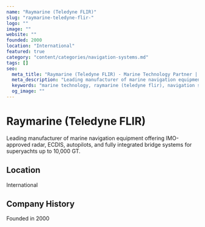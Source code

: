 ```yaml
---
name: "Raymarine (Teledyne FLIR)"
slug: "raymarine-teledyne-flir-"
logo: ""
image: ""
website: ""
founded: 2000
location: "International"
featured: true
category: "content/categories/navigation-systems.md"
tags: []
seo:
  meta_title: "Raymarine (Teledyne FLIR) - Marine Technology Partner | Paul Thames"
  meta_description: "Leading manufacturer of marine navigation equipment offering IMO-approved radar, ECDIS, autopilots, and fully integrated bridge systems for superyacht"
  keywords: "marine technology, raymarine (teledyne flir), navigation systems"
  og_image: ""
---
```


# Raymarine (Teledyne FLIR)

Leading manufacturer of marine navigation equipment offering IMO-approved radar, ECDIS, autopilots, and fully integrated bridge systems for superyachts up to 10,000 GT.



## Location

International

## Company History

Founded in 2000
